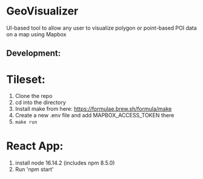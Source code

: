 # GeoVisualizer
UI-based tool to allow any user to visualize polygon or point-based POI data on a map using Mapbox

## Development:
# Tileset:
1. Clone the repo
2. cd into the directory
3. Install make from here: https://formulae.brew.sh/formula/make
4. Create a new .env file and add MAPBOX_ACCESS_TOKEN there
5. `make run`
# React App:
1. install node 16.14.2 (includes npm 8.5.0)
2. Run 'npm start' 
